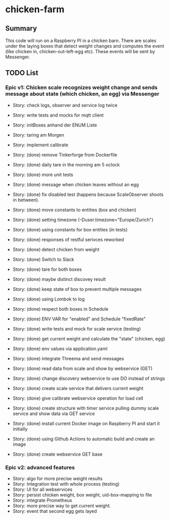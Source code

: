 # chicken-farm

## Summary

This code will run on a Raspberry PI in a chicken barn. There are scales under the laying boxes that detect weight changes and computes the event (like chicken in, chicken-out-left-egg etc). These events will be sent by Messenger.

## TODO List

### Epic v1: Chicken scale recognizes weight change and sends message about state (which chicken, an egg) via Messenger

* Story: check logs, observer and service log twice
* Story: write tests and mocks for mqtt client
* Story: initBoxes anhand der ENUM Liste
* Story: taring am Morgen
* Story: implement calibrate


* Story: (done) remove Tinkerforge from Dockerfile
* Story: (done) daily tare in the morning am 5 oclock
* Story: (done) more unit tests
* Story: (done) message when chicken leaves without an egg
* Story: (done) fix disabled test (happens because ScaleObserver shoots in between).
* Story: (done) move constants to entities (box and chicken)
* Story: (done) setting timezone (-Duser.timezone="Europe/Zurich")
* Story: (done) using constants for box entities (in tests)
* Story: (done) responses of restful serivces reworked
* Story: (done) detect chicken from weight
* Story: (done) Switch to Slack
* Story: (done) tare for both boxes
* Story: (done) maybe distinct discovey result
* Story: (done) keep state of box to prevent multiple messages
* Story: (done) using Lombok to log
* Story: (done) respect both boxes in Schedule
* Story: (done) ENV VAR for "enabled" and Schedule "fixedRate"
* Story: (done) write tests and mock for scale service (testing)
* Story: (done) get current weight and calculate the "state" (chicken, egg)
* Story: (done) env values via application.yaml
* Story: (done) integrate Threema and send messages
* Story: (done) read data from scale and show by webservice (GET)
* Story: (done) change discovery webservice to use DO instead of strings
* Story: (done) create scale service that delivers current weight
* Story: (done) give calibrate webservice operation for load cell
* Story: (done) create structure with timer service pulling dummy scale service and show data via GET service
* Story: (done) install current Docker image on Raspberry PI and start it initially
* Story: (done) using Github Actions to automatic build and create an image
* Story: (done) create webservice GET base


### Epic v2: advanced features
* Story: algo for more precise weight results
* Story: Integration test with whole process (testing)
* Story: UI for all webservices
* Story: persist chicken weight, box weight, uid-box-mapping to file
* Story: integrate Prometheus
* Story: more precise way to get current weight.
* Story: event that second egg gets layed
